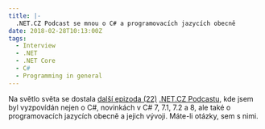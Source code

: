 ```yaml
---
title: |-
  .NET.CZ Podcast se mnou o C# a programovacích jazycích obecně
date: 2018-02-28T10:13:00Z
tags:
  - Interview
  - .NET
  - .NET Core
  - C#
  - Programming in general
---
```

Na světlo světa se dostala [další epizoda (22)][2] [.NET.CZ Podcastu][1], kde jsem byl vyzpovídán nejen o C#, novinkách v C# 7, 7.1, 7.2 a 8, ale také o programovacích jazycích obecně a jejich vývoji. Máte-li otázky, sem s nimi.  

[1]: https://soundcloud.com/msimecek/sets/net-cz-podcast
[2]: https://soundcloud.com/msimecek/dotnet-cz-episode-22